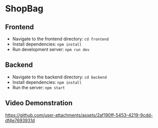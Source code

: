 # ShopBag

## Frontend
- Navigate to the frontend directory: `cd frontend`
- Install dependencies: `npm install`
- Run development server: `npm run dev`

## Backend
- Navigate to the backend directory: `cd backend`
- Install dependencies: `npm install`
- Run the server: `npm start`



## Video Demonstration
https://github.com/user-attachments/assets/2af190ff-5453-4219-9cdd-df4e7693931d